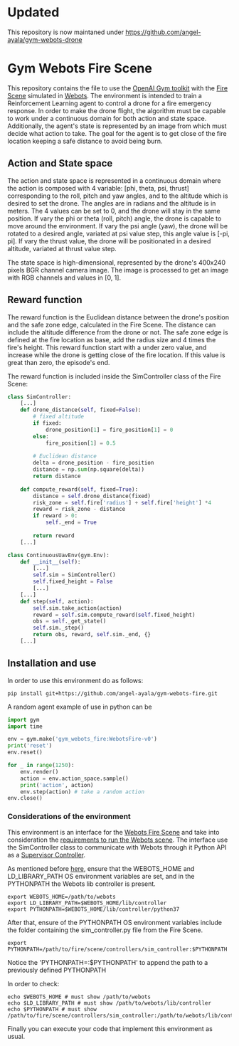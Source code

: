 # Updated
This repository is now maintaned under https://github.com/angel-ayala/gym-webots-drone

# Gym Webots Fire Scene
This repository contains the file to use the [OpenAI Gym toolkit](https://github.com/openai/gym) with the [Fire Scene](https://github.com/angel-ayala/webots-fire-scene) simulated in [Webots](https://github.com/cyberbotics/webots).
The environment is intended to train a Reinforcement Learning agent to control a drone for a fire emergency response.
In order to make the drone flight, the algorithm must be capable to work under a continuous domain for both action and state space.
Additionally, the agent's state is represented by an image from which must decide what action to take.
The goal for the agent is to get close of the fire location keeping a safe distance to avoid being burn.

## Action and State space 
The action and state space is represented in a continuous domain where the action is composed with 4 variable: \[phi, theta, psi, thrust\] corresponding to the roll, pitch and yaw angles, and to the altitude which is desired to set the drone.
The angles are in radians and the altitude is in meters.
The 4 values can be set to 0, and the drone will stay in the same position.
If vary the phi or theta (roll, pitch) angle, the drone is capable to move around the environment.
If vary the psi angle (yaw), the drone will be rotated to a desired angle, variated at psi value step, this angle value is \[-pi, pi\].
If vary the thrust value, the drone will be positionated in a desired altitude, variated at thrust value step.

The state space is high-dimensional, represented by the drone's 400x240 pixels BGR channel camera image.
The image is processed to get an image with RGB channels and values in \[0, 1\].

## Reward function
The reward function is the Euclidean distance between the drone's position and the safe zone edge, calculated in the Fire Scene.
The distance can include the altitude difference from the drone or not.
The safe zone edge is defined at the fire location as base, add the radius size and 4 times the fire's height.
This reward function start with a under zero value, and increase while the drone is getting close of the fire location.
If this value is great than zero, the episode's end.

The reward function is included inside the SimController class of the Fire Scene:
```python
class SimController:
    [...]
    def drone_distance(self, fixed=False):    
        # fixed altitude
        if fixed:
            drone_position[1] = fire_position[1] = 0
        else:
            fire_position[1] = 0.5
        
        # Euclidean distance
        delta = drone_position - fire_position
        distance = np.sum(np.square(delta))
        return distance
        
    def compute_reward(self, fixed=True):
        distance = self.drone_distance(fixed)
        risk_zone = self.fire['radius'] + self.fire['height'] *4
        reward = risk_zone - distance
        if reward > 0:
            self._end = True
        
        return reward
    [...]
```
```python    
class ContinuousUavEnv(gym.Env):
    def __init__(self):
        [...]
        self.sim = SimController()
        self.fixed_height = False
        [...]
    [...]  
    def step(self, action):
        self.sim.take_action(action)
        reward = self.sim.compute_reward(self.fixed_height)
        obs = self._get_state()
        self.sim._step()
        return obs, reward, self.sim._end, {}  
    [...]
```
## Installation and use
In order to use this environment do as follows:
```
pip install git+https://github.com/angel-ayala/gym-webots-fire.git
```
A random agent example of use in python can be 
```python
import gym
import time

env = gym.make('gym_webots_fire:WebotsFire-v0')
print('reset')
env.reset()

for _ in range(1250):
    env.render()
    action = env.action_space.sample()
    print('action', action)
    env.step(action) # take a random action
env.close()
```

### Considerations of the environment
This environment is an interface for the [Webots Fire Scene](https://github.com/angel-ayala/webots-fire-scene) and take into consideration the [requirements to run the Webots scene](https://github.com/angel-ayala/webots-fire-scene#running-the-scene).
The interface use the SimController class to communicate with Webots through it Python API as a [Supervisor Controller](https://www.cyberbotics.com/doc/guide/supervisor-programming).

As mentioned before [here](https://github.com/angel-ayala/webots-fire-scene#running-the-scene), ensure that the WEBOTS_HOME and LD_LIBRARY_PATH OS environment variables are set, and in the PYTHONPATH the Webots lib controller is present.
```
export WEBOTS_HOME=/path/to/webots
export LD_LIBRARY_PATH=$WEBOTS_HOME/lib/controller
export PYTHONPATH=$WEBOTS_HOME/lib/controller/python37
```
After that, ensure of the PYTHONPATH OS environment variables include the folder containing the sim_controller.py file from the Fire Scene.
```
export PYTHONPATH=/path/to/fire/scene/controllers/sim_controller:$PYTHONPATH
```
Notice the 'PYTHONPATH=:$PYTHONPATH' to append the path to a previously defined PYTHONPATH

In order to check:
```
echo $WEBOTS_HOME # must show /path/to/webots
echo $LD_LIBRARY_PATH # must show /path/to/webots/lib/controller
echo $PYTHONPATH # must show  /path/to/fire/scene/controllers/sim_controller:/path/to/webots/lib/controller/python37
```

Finally you can execute your code that implement this environment as usual.

